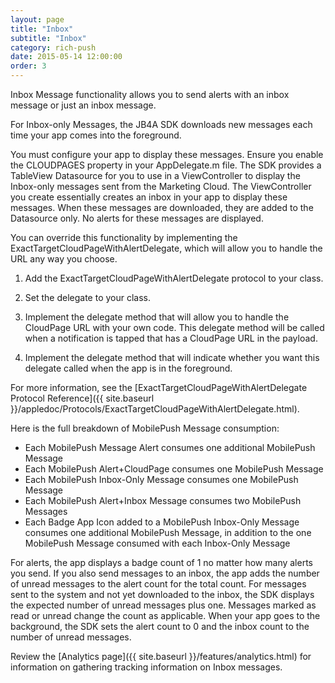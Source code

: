 ```yaml
---
layout: page
title: "Inbox"
subtitle: "Inbox"
category: rich-push
date: 2015-05-14 12:00:00
order: 3
---
```

Inbox Message functionality allows you to send alerts with an inbox message or just an inbox message.

For Inbox-only Messages, the JB4A SDK downloads new messages each time your app comes into the foreground.

You must configure your app to display these messages. Ensure you enable the CLOUDPAGES property in your AppDelegate.m file. The SDK provides a TableView Datasource for you to use in a ViewController to display the Inbox-only messages sent from the Marketing Cloud. The ViewController you create essentially creates an inbox in your app to display these messages.  When these messages are downloaded, they are added to the Datasource only.  No alerts for these messages are displayed.

<script src="https://gist.github.com/sfmc-mobilepushsdk/3baee2f078072a8331146577230dd709.js"></script>

<div id="CPDelegate">You can override this functionality by implementing the ExactTargetCloudPageWithAlertDelegate, which will allow you to handle the URL any way you choose.</div>

1.	Add the ExactTargetCloudPageWithAlertDelegate protocol to your class.

	<script src="https://gist.github.com/sfmc-mobilepushsdk/f582cc17d22723d590c28c706a42e7d1.js"></script>

1. Set the delegate to your class.

    <script src="https://gist.github.com/sfmc-mobilepushsdk/e3df64163d067f3b559b84c057b82499.js"></script>

1.	Implement the delegate method that will allow you to handle the CloudPage URL with your own code.  This delegate method will be called when a notification is tapped that has a CloudPage URL in the payload.

	<script src="https://gist.github.com/sfmc-mobilepushsdk/a8a1922c436db0224038c9e337dc8a99.js"></script>

1.  Implement the delegate method that will indicate whether you want this delegate called when the app is in the foreground.

	<script src="https://gist.github.com/sfmc-mobilepushsdk/74ca87449cf6e782a8ddbb3ebaea3586.js"></script>

For more information, see the [ExactTargetCloudPageWithAlertDelegate Protocol Reference]({{ site.baseurl }}/appledoc/Protocols/ExactTargetCloudPageWithAlertDelegate.html).

Here is the full breakdown of MobilePush Message consumption:

* Each MobilePush Message Alert consumes one additional MobilePush Message
* Each MobilePush Alert+CloudPage consumes one MobilePush Message
* Each MobilePush Inbox-Only Message consumes one MobilePush Message
* Each MobilePush Alert+Inbox Message consumes two MobilePush Messages
* Each Badge App Icon added to a MobilePush Inbox-Only Message consumes one additional MobilePush Message, in addition to the one MobilePush Message consumed with each Inbox-Only Message

For alerts, the app displays a badge count of 1 no matter how many alerts you send. If you also send messages to an inbox, the app adds the number of unread messages to the alert count for the total count. For messages sent to the system and not yet downloaded to the inbox, the SDK displays the expected number of unread messages plus one. Messages marked as read or unread change the count as applicable. When your app goes to the background, the SDK sets the alert count to 0 and the inbox count to the number of unread messages.

Review the [Analytics page]({{ site.baseurl }}/features/analytics.html) for information on gathering tracking information on Inbox messages.
